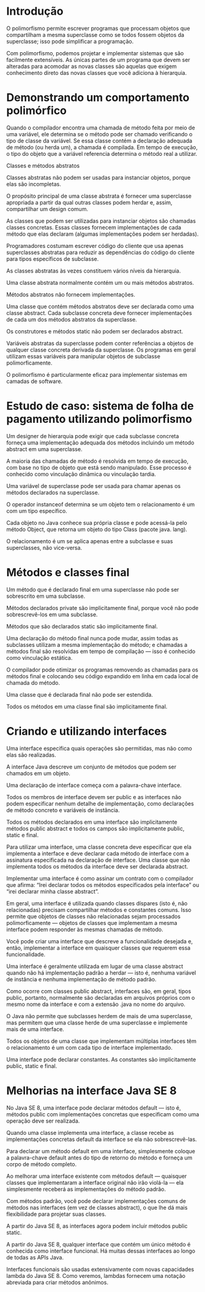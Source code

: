 # Introdução

O polimorfismo permite escrever programas que processam objetos que compartilham a mesma superclasse como se todos fossem objetos da superclasse; isso pode simplificar 
a programação.

Com polimorfismo, podemos projetar e implementar sistemas que são facilmente extensíveis. As únicas partes de um programa que devem ser alteradas para acomodar 
as novas classes são aquelas que exigem conhecimento direto das novas classes que você adiciona à hierarquia.

# Demonstrando um comportamento polimórfico 

Quando o compilador encontra uma chamada de método feita por meio de uma variável, ele determina se o método pode ser chamado verificando
o tipo de classe da variável. Se essa classe contém a declaração adequada de método (ou herda um), a chamada é compilada. Em tempo de execução, o tipo do objeto que
a variável referencia determina o método real a utilizar.

Classes e métodos abstratos 

Classes abstratas não podem ser usadas para instanciar objetos, porque elas são incompletas. 

O propósito principal de uma classe abstrata é fornecer uma superclasse apropriada a partir da qual outras classes podem herdar e, assim, compartilhar um design comum.

As classes que podem ser utilizadas para instanciar objetos são chamadas classes concretas. Essas classes fornecem implementações de cada método que elas declaram
(algumas implementações podem ser herdadas).

Programadores costumam escrever código do cliente que usa apenas superclasses abstratas para reduzir as dependências do código do cliente para tipos específicos de 
subclasse.

As classes abstratas às vezes constituem vários níveis da hierarquia. 

Uma classe abstrata normalmente contém um ou mais métodos abstratos. 

Métodos abstratos não fornecem implementações. 

Uma classe que contém métodos abstratos deve ser declarada como uma classe abstract. Cada subclasse concreta deve fornecer implementações de cada um dos métodos
abstratos da superclasse.

Os construtores e métodos static não podem ser declarados abstract. 

Variáveis abstratas da superclasse podem conter referências a objetos de qualquer classe concreta derivada da superclasse. Os programas em geral utilizam essas 
variáveis para manipular objetos de subclasse polimorficamente. 

O polimorfismo é particularmente eficaz para implementar sistemas em camadas de software.

# Estudo de caso: sistema de folha de pagamento utilizando polimorfismo 

Um designer de hierarquia pode exigir que cada subclasse concreta forneça uma implementação adequada dos métodos incluindo um método abstract em uma superclasse.

A maioria das chamadas de método é resolvida em tempo de execução, com base no tipo de objeto que está sendo manipulado. Esse processo é conhecido como vinculação
dinâmica ou vinculação tardia.

Uma variável de superclasse pode ser usada para chamar apenas os métodos declarados na superclasse. 

O operador instanceof determina se um objeto tem o relacionamento é um com um tipo específico. 

Cada objeto no Java conhece sua própria classe e pode acessá-la pelo método Object, que retorna um objeto do tipo Class (pacote java. lang).

O relacionamento é um se aplica apenas entre a subclasse e suas superclasses, não vice-versa.

# Métodos e classes final

Um método que é declarado final em uma superclasse não pode ser sobrescrito em uma subclasse. 

Métodos declarados private são implicitamente final, porque você não pode sobrescrevê-los em uma subclasse.

Métodos que são declarados static são implicitamente final.

Uma declaração do método final nunca pode mudar, assim todas as subclasses utilizam a mesma implementação do método; e chamadas a métodos final são resolvidas em
tempo de compilação — isso é conhecido como vinculação estática.

O compilador pode otimizar os programas removendo as chamadas para os métodos final e colocando seu código expandido em linha em cada local de chamada do método.

Uma classe que é declarada final não pode ser estendida. 

Todos os métodos em uma classe final são implicitamente final.

# Criando e utilizando interfaces

Uma interface especifica quais operações são permitidas, mas não como elas são realizadas. 

A interface Java descreve um conjunto de métodos que podem ser chamados em um objeto. 

Uma declaração de interface começa com a palavra-chave interface. 

Todos os membros de interface devem ser public e as interfaces não podem especificar nenhum detalhe de implementação, como declarações de método concreto e variáveis 
de instância.

Todos os métodos declarados em uma interface são implicitamente métodos public abstract e todos os campos são implicitamente public, static e final.

Para utilizar uma interface, uma classe concreta deve especificar que ela implementa a interface e deve declarar cada método de interface com a assinatura 
especificada na declaração de interface. Uma classe que não implementa todos os métodos da interface deve ser declarada abstract.

Implementar uma interface é como assinar um contrato com o compilador que afirma: “Irei declarar todos os métodos especificados pela interface” ou “irei declarar
minha classe abstract”.

Em geral, uma interface é utilizada quando classes díspares (isto é, não relacionadas) precisam compartilhar métodos e constantes comuns. Isso permite que objetos 
de classes não relacionadas sejam processados polimorficamente — objetos de classes que implementam a mesma interface podem responder às mesmas chamadas de método.

Você pode criar uma interface que descreve a funcionalidade desejada e, então, implementar a interface em quaisquer classes que requerem essa funcionalidade.

Uma interface é geralmente utilizada em lugar de uma classe abstract quando não há implementação padrão a herdar — isto é, nenhuma variável de instância e nenhuma
implementação de método padrão.

Como ocorre com classes public abstract, interfaces são, em geral, tipos public, portanto, normalmente são declaradas em arquivos próprios com o mesmo nome da 
interface e com a extensão .java no nome do arquivo.

O Java não permite que subclasses herdem de mais de uma superclasse, mas permitem que uma classe herde de uma superclasse e implemente mais de uma interface.

Todos os objetos de uma classe que implementam múltiplas interfaces têm o relacionamento é um com cada tipo de interface implementado.

Uma interface pode declarar constantes. As constantes são implicitamente public, static e final.

# Melhorias na interface Java SE 8 

No Java SE 8, uma interface pode declarar métodos default — isto é, métodos public com implementações concretas que especificam como uma operação deve ser realizada.

Quando uma classe implementa uma interface, a classe recebe as implementações concretas default da interface se ela não sobrescrevê-las. 

Para declarar um método default em uma interface, simplesmente coloque a palavra-chave default antes do tipo de retorno do método e forneça um corpo de método completo.

Ao melhorar uma interface existente com métodos default — quaisquer classes que implementaram a interface original não irão violá-la — ela simplesmente receberá as
implementações do método padrão.

Com métodos padrão, você pode declarar implementações comuns de métodos nas interfaces (em vez de classes abstract), o que lhe dá mais flexibilidade para projetar
suas classes.

A partir do Java SE 8, as interfaces agora podem incluir métodos public static. 

A partir do Java SE 8, qualquer interface que contém um único método é conhecida como interface funcional. Há muitas dessas interfaces ao longo de todas as APIs Java.

Interfaces funcionais são usadas extensivamente com novas capacidades lambda do Java SE 8. Como veremos, lambdas fornecem uma notação
abreviada para criar métodos anônimos.
